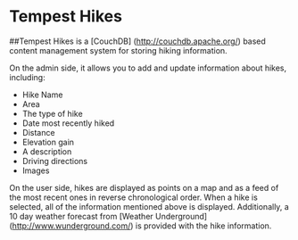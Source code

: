 # Tempest Hikes

##Tempest Hikes is a [CouchDB] (http://couchdb.apache.org/) based content management system for storing hiking information.

On the admin side, it allows you to add and update information about hikes, including:
* Hike Name
* Area
* The type of hike
* Date most recently hiked
* Distance
* Elevation gain
* A description
* Driving directions
* Images

On the user side, hikes are displayed as points on a map and as a feed of the most recent ones in reverse chronological order.  When a hike is selected, all of the information mentioned above is displayed.  Additionally, a 10 day weather forecast from [Weather Underground] (http://www.wunderground.com/) is provided with the hike information.